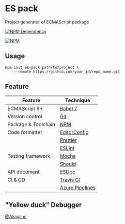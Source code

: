 # ES pack

Project generator of ECMAScript package

[![NPM Dependency](https://david-dm.org/EasyWebApp/create-es-pack.svg)](https://david-dm.org/EasyWebApp/create-es-pack)

[![NPM](https://nodei.co/npm/create-es-pack.png?downloads=true&downloadRank=true&stars=true)](https://nodei.co/npm/create-es-pack/)


## Usage

```Shell
npm init es-pack path/to/project \
    --remote https://github.com/your_id/repo_name.git
```

## Feature

| Feature             | Technique                                                                       |
|---------------------|---------------------------------------------------------------------------------|
| ECMAScript 6+       | [Babel 7](https://babeljs.io/)                                                  |
| Version control     | [Git](https://git-scm.com/)                                                     |
| Package & Toolchain | [NPM](https://www.npmjs.com/)                                                   |
| Code formatter      | [EditorConfig](https://editorconfig.org/)                                       |
|                     | [Prettier](https://prettier.io/)                                                |
|                     | [ESLint](https://eslint.org/)                                                   |
| Testing framework   | [Mocha](https://mochajs.org/)                                                   |
|                     | [Should](https://shouldjs.github.io/)                                           |
| API document        | [ESDoc](https://esdoc.org/)                                                     |
| CI & CD             | [Travis CI](https://travis-ci.com/)                                             |
|                     | [Azure Pipelines](https://azure.microsoft.com/zh-cn/services/devops/pipelines/) |


## "Yellow duck" Debugger

[@Akagilnc](https://github.com/Akagilnc/)
